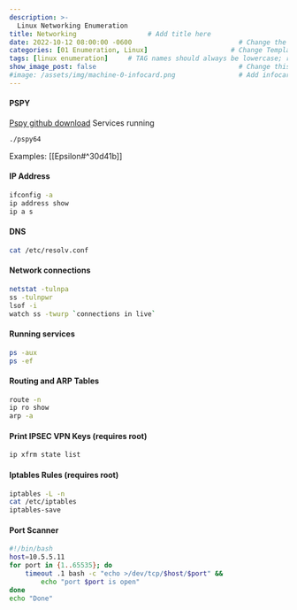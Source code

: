 ```yaml
---
description: >-
  Linux Networking Enumeration
title: Networking                  # Add title here
date: 2022-10-12 08:00:00 -0600                           # Change the date to match completion date
categories: [01 Enumeration, Linux]                     # Change Templates to Writeup
tags: [linux enumeration]     # TAG names should always be lowercase; replace template with writeup, and add relevant tags
show_image_post: false                                    # Change this to true
#image: /assets/img/machine-0-infocard.png                # Add infocard image here for post preview image
---
```

#### PSPY
[Pspy github download](https://github.com/DominicBreuker/pspy)
Services running
```bash
./pspy64
```
Examples:
[[Epsilon#^30d41b]]

#### IP Address
```bash
ifconfig -a
ip address show
ip a s
```

#### DNS
```bash
cat /etc/resolv.conf
```

#### Network connections
```bash
netstat -tulnpa
ss -tulnpwr
lsof -i
watch ss -twurp `connections in live`
```

#### Running services
```bash
ps -aux
ps -ef
```

#### Routing and ARP Tables
```bash
route -n
ip ro show
arp -a 
```

#### Print IPSEC VPN Keys (requires root)
```bash
ip xfrm state list
```

#### Iptables Rules (requires root)
```bash
iptables -L -n
cat /etc/iptables
iptables-save
```

#### Port Scanner
```bash
#!/bin/bash
host=10.5.5.11
for port in {1..65535}; do
    timeout .1 bash -c "echo >/dev/tcp/$host/$port" &&
        echo "port $port is open"
done
echo "Done"
```
